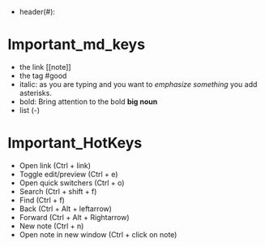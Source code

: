 - header(#):
# Important_md_keys
- the link [[note]]
- the tag #good 
- italic: as you are typing and you want to *emphasize something* you add asterisks.
- bold: Bring attention to the bold **big noun**
- list (-)


# Important_HotKeys

- Open link (Ctrl + link)
- Toggle edit/preview (Ctrl + e)
- Open quick switchers (Ctrl + o)
- Search (Ctrl + shift + f)
- Find (Ctrl + f)
- Back (Ctrl + Alt + leftarrow)
- Forward (Ctrl + Alt + Rightarrow)
- New note (Ctrl + n)
- Open note in new window (Ctrl + click on note)